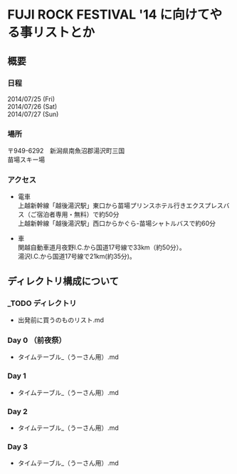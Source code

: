 # FUJI ROCK FESTIVAL '14 に向けてやる事リストとか

## 概要

### 日程

2014/07/25 (Fri)  
2014/07/26 (Sat)  
2014/07/27 (Sun)  

### 場所

〒949-6292　新潟県南魚沼郡湯沢町三国  
苗場スキー場  

### アクセス

+ 電車  
上越新幹線「越後湯沢駅」東口から苗場プリンスホテル行きエクスプレスバス（ご宿泊者専用・無料）で約50分  
上越新幹線「越後湯沢駅」西口からかぐら-苗場シャトルバスで約60分  

+ 車  
関越自動車道月夜野I.C.から国道17号線で33km（約50分）。  
湯沢I.C.から国道17号線で21km(約35分)。  

## ディレクトリ構成について

### _TODO ディレクトリ

+ 出発前に買うのものリスト.md

### Day 0 （前夜祭）

+ タイムテーブル_（うーさん用）.md

### Day 1

+ タイムテーブル_（うーさん用）.md

### Day 2

+ タイムテーブル_（うーさん用）.md

### Day 3

+ タイムテーブル_（うーさん用）.md